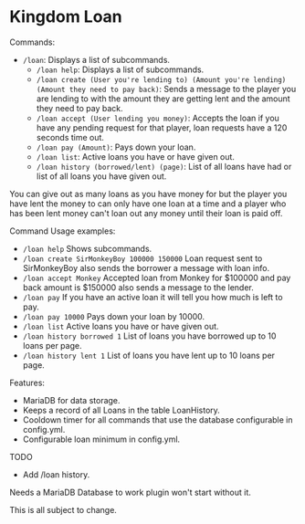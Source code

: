 # Kingdom Loan

Commands:
- `/loan`: Displays a list of subcommands.
  - `/loan help`: Displays a list of subcommands.
  - `/loan create (User you're lending to) (Amount you're lending) (Amount they need to pay back)`:
     Sends a message to the player you are lending to with the amount they are getting lent and the amount they need to pay back.
  - `/loan accept (User lending you money)`:
     Accepts the loan if you have any pending request for that player, loan requests have a 120 seconds time out.
  - `/loan pay (Amount)`: Pays down your loan.
  - `/loan list`: Active loans you have or have given out.
  - `/loan history (borrowed/lent) (page)`: List of all loans have had or list of all loans you have given out.

You can give out as many loans as you have money for but the player you have lent the money to can only have one loan at a time
and a player who has been lent money can't loan out any money until their loan is paid off.

Command Usage examples:
  - `/loan help` Shows subcommands.
  - `/loan create SirMonkeyBoy 100000 150000` Loan request sent to SirMonkeyBoy also sends the borrower a message with loan info.
  - `/loan accept Monkey` Accepted loan from Monkey for \$100000 and pay back amount is \$150000 also sends a message to the lender.
  - `/loan pay` If you have an active loan it will tell you how much is left to pay.
  - `/loan pay 10000` Pays down your loan by 10000.
  - `/loan list` Active loans you have or have given out.
  - `/loan history borrowed 1` List of loans you have borrowed up to 10 loans per page.
  - `/loan history lent 1` List of loans you have lent up to 10 loans per page.

Features:
- MariaDB for data storage.
- Keeps a record of all Loans in the table LoanHistory.
- Cooldown timer for all commands that use the database configurable in config.yml.
- Configurable loan minimum in config.yml.

TODO
- Add /loan history.

Needs a MariaDB Database to work plugin won't start without it.

This is all subject to change.
